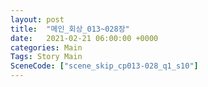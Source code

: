 ```yaml
---
layout: post
title:  "메인_회상_013~028장"
date:   2021-02-21 06:00:00 +0000
categories: Main
Tags: Story Main
SceneCode: ["scene_skip_cp013-028_q1_s10"]
---
```

